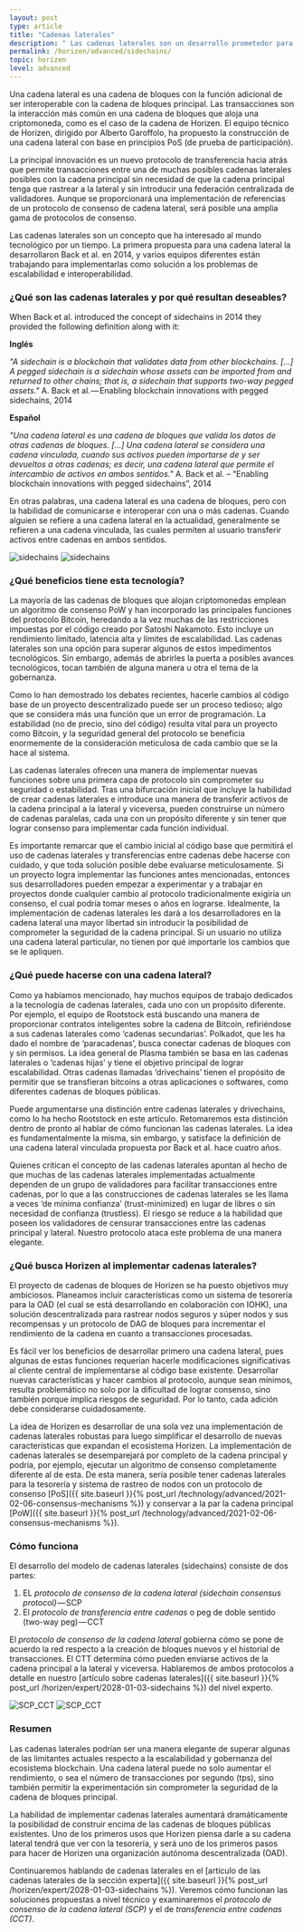```yaml
---
layout: post
type: article
title: "Cadenas laterales"
description: " Las cadenas laterales son un desarrollo prometedor para las cadenas de bloques. Hablaremos de qué son y cómo pensamos implementarlas."
permalink: /horizen/advanced/sidechains/
topic: horizen
level: advanced
---
```


Una cadena lateral es una cadena de bloques con la función adicional de ser interoperable con la cadena de bloques principal. Las transacciones son la interacción más común en una cadena de bloques que aloja una criptomoneda, como es el caso de la cadena de Horizen. El equipo técnico de Horizen, dirigido por Alberto Garoffolo, ha propuesto la construcción de una cadena lateral con base en principios PoS (de prueba de participación).

La principal innovación es un nuevo protocolo de transferencia hacia atrás que permite transacciones entre una de muchas posibles cadenas laterales posibles con la cadena principal sin necesidad de que la cadena principal tenga que rastrear a la lateral y sin introducir una federación centralizada de validadores. Aunque se proporcionará una implementación de referencias de un protocolo de consenso de cadena lateral, será posible una amplia gama de protocolos de consenso.

Las cadenas laterales son un concepto que ha interesado al mundo tecnológico por un tiempo. La primera propuesta para una cadena lateral la desarrollaron Back et al. en 2014, y varios equipos diferentes están trabajando para implementarlas como solución a los problemas de escalabilidad e interoperabilidad.

### ¿Qué son las cadenas laterales y por qué resultan deseables?

When Back et al. introduced the concept of sidechains in 2014 they provided the following definition along with it:

**Inglés**

_"A sidechain is a blockchain that validates data from other blockchains. […] A pegged sidechain is a sidechain whose assets can be imported from and returned to other chains; that is, a sidechain that supports two-way pegged assets."_ A. Back et al. — Enabling blockchain innovations with pegged sidechains, 2014

**Español**

_"Una cadena lateral es una cadena de bloques que valida los datos de otras cadenas de bloques. […] Una cadena lateral se considera una cadena vinculada, cuando sus activos pueden importarse de y ser devueltos a otras cadenas; es decir, una cadena lateral que permite el intercambio de activos en ambos sentidos."_  A. Back et al. – “Enabling blockchain innovations with pegged sidechains”, 2014

En otras palabras, una cadena lateral es una cadena de bloques, pero con la habilidad de comunicarse e interoperar con una o más cadenas. Cuando alguien se refiere a una cadena lateral en la actualidad, generalmente se refieren a una cadena vinculada, las cuales permiten al usuario transferir activos entre cadenas en ambos sentidos.

![sidechains](/assets/post_files/horizen/advanced/sidechains/ES_sidechains_D.jpg)
![sidechains](/assets/post_files/horizen/advanced/sidechains/ES_sidechains_M.jpg)

### ¿Qué beneficios tiene esta tecnología?

La mayoría de las cadenas de bloques que alojan criptomonedas emplean un algoritmo de consenso PoW y han incorporado las principales funciones del protocolo Bitcoin, heredando a la vez muchas de las restricciones impuestas por el código creado por Satoshi Nakamoto. Esto incluye un rendimiento limitado, latencia alta y límites de escalabilidad. Las cadenas laterales son una opción para superar algunos de estos impedimentos tecnológicos. Sin embargo, además de abrirles la puerta a posibles avances tecnológicos, tocan también de alguna manera u otra el tema de la gobernanza.

Como lo han demostrado los debates recientes, hacerle cambios al código base de un proyecto descentralizado puede ser un proceso tedioso; algo que se considera más una función que un error de programación. La estabilidad (no de precio, sino del código) resulta vital para un proyecto como Bitcoin, y la seguridad general del protocolo se beneficia enormemente de la consideración meticulosa de cada cambio que se la hace al sistema.

Las cadenas laterales ofrecen una manera de implementar nuevas funciones sobre una primera capa de protocolo sin comprometer su seguridad o estabilidad. Tras una bifurcación inicial que incluye la habilidad de crear cadenas laterales e introduce una manera de transferir activos de la cadena principal a la lateral y viceversa, pueden construirse un número de cadenas paralelas, cada una con un propósito diferente y sin tener que lograr consenso para implementar cada función individual.

Es importante remarcar que el cambio inicial al código base que permitirá el uso de cadenas laterales y transferencias entre cadenas debe hacerse con cuidado, y que toda solución posible debe evaluarse meticulosamente. Si un proyecto logra implementar las funciones antes mencionadas, entonces sus desarrolladores pueden empezar a experimentar y a trabajar en proyectos donde cualquier cambio al protocolo tradicionalmente exigiría un consenso, el cual podría tomar meses o años en lograrse. Idealmente, la implementación de cadenas laterales les dará a los desarrolladores en la cadena lateral una mayor libertad sin introducir la posibilidad de comprometer la seguridad de la cadena principal. Si un usuario no utiliza una cadena lateral particular, no tienen por qué importarle los cambios que se le apliquen.

### ¿Qué puede hacerse con una cadena lateral?

Como ya habíamos mencionado, hay muchos equipos de trabajo dedicados a la tecnología de cadenas laterales, cada uno con un propósito diferente. Por ejemplo, el equipo de Rootstock está buscando una manera de proporcionar contratos inteligentes sobre la cadena de Bitcoin, refiriéndose a sus cadenas laterales como ‘cadenas secundarias’. Polkadot, que les ha dado el nombre de ‘paracadenas’, busca conectar cadenas de bloques con y sin permisos. La idea general de Plasma también se basa en las cadenas laterales o ‘cadenas hijas’ y tiene el objetivo principal de lograr escalabilidad. Otras cadenas llamadas ‘drivechains’ tienen el propósito de permitir que se transfieran bitcoins a otras aplicaciones o softwares, como diferentes cadenas de bloques públicas. 
  
Puede argumentarse una distinción entre cadenas laterales y drivechains, como lo ha hecho Rootstock en este artículo. Retomaremos esta distinción dentro de pronto al hablar de cómo funcionan las cadenas laterales. La idea es fundamentalmente la misma, sin embargo, y satisface la definición de una cadena lateral vinculada propuesta por Back et al. hace cuatro años.

Quienes critican el concepto de las cadenas laterales apuntan al hecho de que muchas de las cadenas laterales implementadas actualmente dependen de un grupo de validadores para facilitar transacciones entre cadenas, por lo que a las construcciones de cadenas laterales se les llama a veces ‘de mínima confianza’ (trust-minimized) en lugar de libres o sin necesidad de confianza (trustless). El riesgo se reduce a la habilidad que poseen los validadores de censurar transacciones entre las cadenas principal y lateral. Nuestro protocolo ataca este problema de una manera elegante.

### ¿Qué busca Horizen al implementar cadenas laterales?

El proyecto de cadenas de bloques de Horizen se ha puesto objetivos muy ambiciosos. Planeamos incluir características como un sistema de tesorería para la OAD (el cual se está desarrollando en colaboración con IOHK), una solución descentralizada para rastrear nodos seguros y súper nodos y sus recompensas y un protocolo de DAG de bloques para incrementar el rendimiento de la cadena en cuanto a transacciones procesadas.

Es fácil ver los beneficios de desarrollar primero una cadena lateral, pues algunas de estas funciones requerían hacerle modificaciones significativas al cliente central de implementarse al código base existente. Desarrollar nuevas características y hacer cambios al protocolo, aunque sean mínimos, resulta problemático no solo por la dificultad de lograr consenso, sino también porque implica riesgos de seguridad. Por lo tanto, cada adición debe considerarse cuidadosamente.

La idea de Horizen es desarrollar de una sola vez una implementación de cadenas laterales robustas para luego simplificar el desarrollo de nuevas características que expandan el ecosistema Horizen. La implementación de cadenas laterales se desemparejará por completo de la cadena principal y podría, por ejemplo, ejecutar un algoritmo de consenso completamente diferente al de esta. De esta manera, sería posible tener cadenas laterales para la tesorería y sistema de rastreo de nodos con un protocolo de consenso [PoS]({{ site.baseurl }}{% post_url /technology/advanced/2021-02-06-consensus-mechanisms %}) y conservar a la par la cadena principal [PoW]({{ site.baseurl }}{% post_url /technology/advanced/2021-02-06-consensus-mechanisms %}).

### Cómo funciona

El desarrollo del modelo de cadenas laterales (sidechains) consiste de dos partes:

 1. EL _protocolo de consenso de la cadena lateral (sidechain consensus protocol)_ — SCP
 2. El _protocolo de transferencia entre cadenas_ o peg de doble sentido (two-way peg) — CCT

El _protocolo de consenso de la cadena lateral_ gobierna cómo se pone de acuerdo la red respecto a la creación de bloques nuevos y el historial de transacciones. El CTT determina cómo pueden enviarse activos de la cadena principal a la lateral y viceversa. Hablaremos de ambos protocolos a detalle en nuestro [artículo sobre cadenas laterales]({{ site.baseurl }}{% post_url /horizen/expert/2028-01-03-sidechains %}) del nivel experto.

![SCP_CCT](/assets/post_files/horizen/advanced/sidechains/ES_SCP_CCT_D.jpg)
![SCP_CCT](/assets/post_files/horizen/advanced/sidechains/ES_SCP_CCT_M.jpg)

### Resumen

Las cadenas laterales podrían ser una manera elegante de superar algunas de las limitantes actuales respecto a la escalabilidad y gobernanza del ecosistema blockchain. Una cadena lateral puede no solo aumentar el rendimiento, o sea el número de transacciones por segundo (tps), sino también permitir la experimentación sin comprometer la seguridad de la cadena de bloques principal.

La habilidad de implementar cadenas laterales aumentará dramáticamente la posibilidad de construir encima de las cadenas de bloques públicas existentes. Uno de los primeros usos que Horizen piensa darle a su cadena lateral tendrá que ver con la tesorería, y será uno de los primeros pasos para hacer de Horizen una organización autónoma descentralizada (OAD).

Continuaremos hablando de cadenas laterales en el [artículo de las cadenas laterales de la sección experta]({{ site.baseurl }}{% post_url /horizen/expert/2028-01-03-sidechains %}). Veremos cómo funcionan las soluciones propuestas a nivel técnico y examinaremos el _protocolo de consenso de la cadena lateral (SCP)_ y el de _transferencia entre cadenas (CCT)_.

